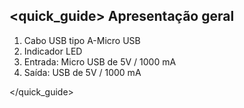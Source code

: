 ## <quick_guide> Apresentação geral

1. Cabo USB tipo A-Micro USB
1. Indicador LED
1. Entrada: Micro USB de 5V / 1000 mA
1. Saída: USB de 5V / 1000 mA


</quick_guide>
